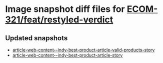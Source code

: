 # Image snapshot diff files for [ECOM-321/feat/restyled-verdict](git@github.com:brightsitesconsulting/independent-web/pull/7668)

## Updated snapshots
- [article-web-content--indy-best-product-article-valid-products-story](./article-web-content--indy-best-product-article-valid-products-story)
- [article-web-content--indy-best-product-article-story](./article-web-content--indy-best-product-article-story)
